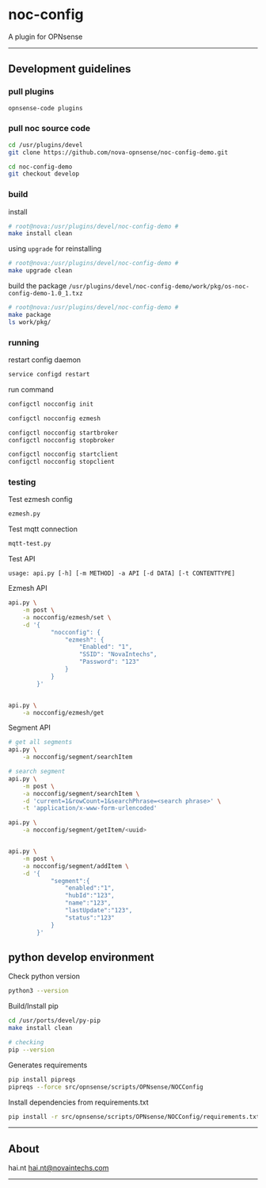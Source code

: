 # noc-config

A plugin for OPNsense

---

## Development guidelines

### pull plugins

```sh
opnsense-code plugins
```

### pull noc source code

```sh
cd /usr/plugins/devel
git clone https://github.com/nova-opnsense/noc-config-demo.git

cd noc-config-demo
git checkout develop
```

### build

install

```sh
# root@nova:/usr/plugins/devel/noc-config-demo #
make install clean
```

using `upgrade` for reinstalling

```sh
# root@nova:/usr/plugins/devel/noc-config-demo #
make upgrade clean
```

build the package `/usr/plugins/devel/noc-config-demo/work/pkg/os-noc-config-demo-1.0_1.txz`

```sh
# root@nova:/usr/plugins/devel/noc-config-demo #
make package
ls work/pkg/
```

### running

restart config daemon

```sh
service configd restart
```

run command

```sh
configctl nocconfig init

configctl nocconfig ezmesh

configctl nocconfig startbroker
configctl nocconfig stopbroker

configctl nocconfig startclient
configctl nocconfig stopclient
```

### testing

Test ezmesh config

```sh
ezmesh.py
```

Test mqtt connection

```sh
mqtt-test.py
```

Test API

`usage: api.py [-h] [-m METHOD] -a API [-d DATA] [-t CONTENTTYPE]`

Ezmesh API

```sh
api.py \
    -m post \
    -a nocconfig/ezmesh/set \
    -d '{
            "nocconfig": {
                "ezmesh": {
                    "Enabled": "1",
                    "SSID": "NovaIntechs",
                    "Password": "123"
                }
            }
        }'


api.py \
    -a nocconfig/ezmesh/get
```

Segment API

```sh
# get all segments
api.py \
    -a nocconfig/segment/searchItem

# search segment
api.py \
    -m post \
    -a nocconfig/segment/searchItem \
    -d 'current=1&rowCount=1&searchPhrase=<search phrase>' \
    -t 'application/x-www-form-urlencoded'

api.py \
    -a nocconfig/segment/getItem/<uuid>


api.py \
    -m post \
    -a nocconfig/segment/addItem \
    -d '{
            "segment":{
                "enabled":"1",
                "hubId":"123",
                "name":"123",
                "lastUpdate":"123",
                "status":"123"
            }
        }'
```

## python develop environment

Check python version

```sh
python3 --version
```

Build/Install pip

```sh
cd /usr/ports/devel/py-pip
make install clean

# checking
pip --version
```

Generates requirements

```sh
pip install pipreqs
pipreqs --force src/opnsense/scripts/OPNsense/NOCConfig
```

Install dependencies from requirements.txt

```sh
pip install -r src/opnsense/scripts/OPNsense/NOCConfig/requirements.txt
```

---

## About

hai.nt <hai.nt@novaintechs.com>

---
